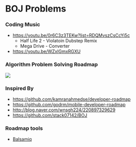# BOJ Problems

### Coding Music
- <https://youtu.be/0r6C3z3TEKw?list=RDQMvszCsCcYi5c>
  - Half Life 2 - Violatoin Dubstep Remix
  - Mega Drive - Converter
- <https://youtu.be/WZxIGmxRGXU>


### Algorithm Problem Solving Roadmap


![](https://github.com/brianrobo/CheckAPS/blob/master/img/AlgorithmProblemSolving.png)

### Inspired By
- https://github.com/kamranahmedse/developer-roadmap
- https://github.com/godrm/mobile-developer-roadmap
- http://blog.naver.com/wnsgh224/220897329629
- https://github.com/stack07142/BOJ

### Roadmap tools
- [Balsamiq](https://balsamiq.com/products/mockups/)



